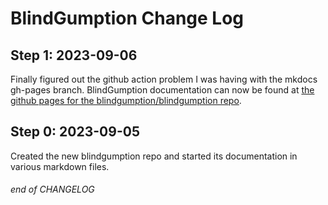 # BlindGumption Change Log

## Step 1: 2023-09-06

Finally figured out the github action problem I was having with the mkdocs gh-pages branch.
BlindGumption documentation can now be found at
[the github pages for the blindgumption/blindgumption repo](https://blindgumption.github.io/blindgumption/).

## Step 0: 2023-09-05

Created the new blindgumption repo and started its documentation in various markdown files.

###### end of CHANGELOG